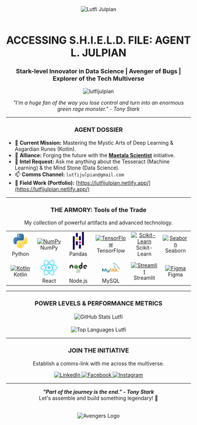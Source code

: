 <div align="center">
  <img src="https://i.pinimg.com/originals/79/dc/c4/79dcc47ea8d1563d2869647014cb86fe.gif" alt="Lutfi Julpian" style="margin-bottom: 20px;" />
</div>

<h1 align="center">
  ACCESSING S.H.I.E.L.D. FILE: AGENT L. JULPIAN
</h1>

<h3 align="center">Stark-level Innovator in Data Science | Avenger of Bugs | Explorer of the Tech Multiverse</h3>

<p align="center">
  <img src="https://komarev.com/ghpvc/?username=lutfijulpian&label=Profile%20Views&color=blue&style=for-the-badge" alt="lutfijulpian"/> 
</p>

<p align="center">
  <i>"I'm a huge fan of the way you lose control and turn into an enormous green rage monster." - Tony Stark</i>
</p>

---

<h3 align="center">AGENT DOSSIER</h3>

-   🌱 **Current Mission:** Mastering the Mystic Arts of Deep Learning & Asgardian Runes (Kotlin).
-   🤝 **Alliance:** Forging the future with the **[Maetala Scientist](#)** initiative.
-   💬 **Intel Request:** Ask me anything about the Tesseract (Machine Learning) & the Mind Stone (Data Science).
-   📫 **Comms Channel:** `lutfijulpian@gmail.com`
-   🐸 **Field Work (Portfolio):** [https://lutfijulpian.netlify.app/](https://lutfijulpian.netlify.app/)

---

<h3 align="center">THE ARMORY: Tools of the Trade</h3>
<p align="center">
  My collection of powerful artifacts and advanced technology.
</p>
<table align="center">
  <tr>
    <td align="center" width="96">
      <a href="https://www.python.org" target="_blank">
        <img src="https://raw.githubusercontent.com/devicons/devicon/master/icons/python/python-original.svg" width="48" height="48" alt="Python" />
      </a>
      <br>Python
    </td>
    <td align="center" width="96">
      <a href="https://numpy.org/" target="_blank">
        <img src="https://numpy.org/images/logo.svg" width="48" height="48" alt="NumPy" />
      </a>
      <br>NumPy
    </td>
    <td align="center" width="96">
      <a href="https://pandas.pydata.org/" target="_blank">
        <img src="https://raw.githubusercontent.com/devicons/devicon/2ae2a900d2f041da66e950e4d48052658d850630/icons/pandas/pandas-original.svg" width="48" height="48" alt="Pandas" />
      </a>
      <br>Pandas
    </td>
    <td align="center" width="96">
      <a href="https://www.tensorflow.org" target="_blank">
        <img src="https://www.vectorlogo.zone/logos/tensorflow/tensorflow-icon.svg" width="48" height="48" alt="TensorFlow" />
      </a>
      <br>TensorFlow
    </td>
    <td align="center" width="96">
      <a href="https://scikit-learn.org/" target="_blank">
        <img src="https://upload.wikimedia.org/wikipedia/commons/0/05/Scikit_learn_logo_small.svg" width="48" height="48" alt="Scikit-Learn" />
      </a>
      <br>Scikit-Learn
    </td>
    <td align="center" width="96">
      <a href="https://seaborn.pydata.org/" target="_blank">
        <img src="https://seaborn.pydata.org/_images/logo-mark-lightbg.svg" width="48" height="48" alt="Seaborn" />
      </a>
      <br>Seaborn
    </td>
  </tr>
  <tr>
    <td align="center" width="96">
      <a href="https://kotlinlang.org" target="_blank">
        <img src="https://www.vectorlogo.zone/logos/kotlinlang/kotlinlang-icon.svg" width="48" height="48" alt="Kotlin" />
      </a>
      <br>Kotlin
    </td>
    <td align="center" width="96">
      <a href="https://reactjs.org/" target="_blank">
        <img src="https://raw.githubusercontent.com/devicons/devicon/master/icons/react/react-original.svg" width="48" height="48" alt="React" />
      </a>
      <br>React
    </td>
    <td align="center" width="96">
      <a href="https://nodejs.org" target="_blank">
        <img src="https://raw.githubusercontent.com/devicons/devicon/master/icons/nodejs/nodejs-original-wordmark.svg" width="48" height="48" alt="Node.js" />
      </a>
      <br>Node.js
    </td>
    <td align="center" width="96">
      <a href="https://www.mysql.com/" target="_blank">
        <img src="https://raw.githubusercontent.com/devicons/devicon/master/icons/mysql/mysql-original-wordmark.svg" width="48" height="48" alt="MySQL" />
      </a>
      <br>MySQL
    </td>
    <td align="center" width="96">
      <a href="https://streamlit.io/" target="_blank">
        <img src="https://streamlit.io/images/brand/streamlit-logo-primary-colormark-darktext.png" width="48" height="48" alt="Streamlit" />
      </a>
      <br>Streamlit
    </td>
    <td align="center" width="96">
      <a href="https://www.figma.com/" target="_blank">
        <img src="https://www.vectorlogo.zone/logos/figma/figma-icon.svg" width="48" height="48" alt="Figma" />
      </a>
      <br>Figma
    </td>
  </tr>
</table>

---

<h3 align="center">POWER LEVELS & PERFORMANCE METRICS</h3>
<p align="center">
  <img align="center" src="https://github-readme-stats.vercel.app/api?username=lutfijulpian&show_icons=true&theme=tokyonight&icon_color=79A3DC&text_color=C9D1D9&bg_color=0D1117" alt="GitHub Stats Lutfi" />
  <br><br>
  <img align="center" src="https://github-readme-stats.vercel.app/api/top-langs/?username=lutfijulpian&layout=compact&theme=tokyonight&bg_color=0D1117" alt="Top Languages Lutfi" />
</p>

---

<h3 align="center">JOIN THE INITIATIVE</h3>
<p align="center">
  Establish a comms-link with me across the multiverse.
</p>
<p align="center">
  <a href="https://linkedin.com/in/lutfi-julpian" target="_blank">
    <img src="https://raw.githubusercontent.com/rahuldkjain/github-profile-readme-generator/master/src/images/icons/Social/linked-in-alt.svg" alt="LinkedIn" height="40" width="50" />
  </a>
  <a href="https://fb.com/lutfi.julpian" target="_blank">
    <img src="https://raw.githubusercontent.com/rahuldkjain/github-profile-readme-generator/master/src/images/icons/Social/facebook.svg" alt="Facebook" height="40" width="50" />
  </a>
  <a href="https://instagram.com/ljulpian" target="_blank">
    <img src="https://raw.githubusercontent.com/rahuldkjain/github-profile-readme-generator/master/src/images/icons/Social/instagram.svg" alt="Instagram" height="40" width="50" />
  </a>
</p>

---

<p align="center">
  <b><i>"Part of the journey is the end." - Tony Stark</i></b>
  <br>
  Let's assemble and build something legendary! 🚀
</p>
<br>
<div align="center">
  <img src="https://media.tenor.com/x-O582iGipgAAAAi/avengers-logo.gif" alt="Avengers Logo" width="100"/>
</div>
